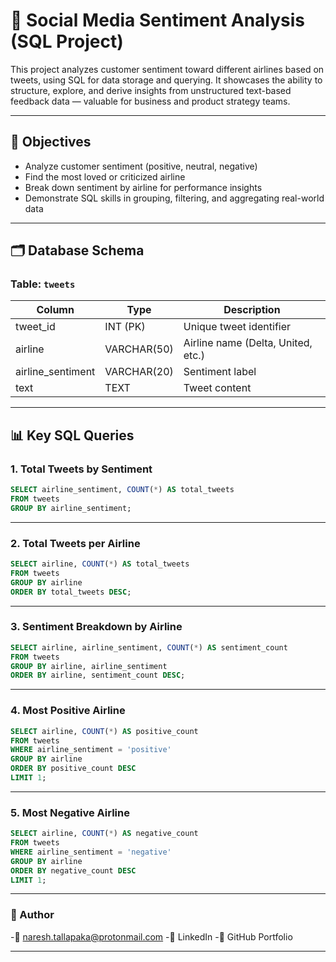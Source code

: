 # 💬 Social Media Sentiment Analysis (SQL Project)

This project analyzes customer sentiment toward different airlines based on tweets, using SQL for data storage and querying. It showcases the ability to structure, explore, and derive insights from unstructured text-based feedback data — valuable for business and product strategy teams.

---

## 📌 Objectives

- Analyze customer sentiment (positive, neutral, negative)
- Find the most loved or criticized airline
- Break down sentiment by airline for performance insights
- Demonstrate SQL skills in grouping, filtering, and aggregating real-world data

---

## 🗂️ Database Schema

### Table: `tweets`

| Column            | Type           | Description                         |
|------------------|----------------|-------------------------------------|
| tweet_id         | INT (PK)       | Unique tweet identifier             |
| airline          | VARCHAR(50)    | Airline name (Delta, United, etc.) |
| airline_sentiment| VARCHAR(20)    | Sentiment label                     |
| text             | TEXT           | Tweet content                       |

---

## 📊 Key SQL Queries

### 1. Total Tweets by Sentiment
```sql
SELECT airline_sentiment, COUNT(*) AS total_tweets
FROM tweets
GROUP BY airline_sentiment;
```
---
### 2. Total Tweets per Airline
```sql
SELECT airline, COUNT(*) AS total_tweets
FROM tweets
GROUP BY airline
ORDER BY total_tweets DESC;

```
---
### 3. Sentiment Breakdown by Airline
```sql
SELECT airline, airline_sentiment, COUNT(*) AS sentiment_count
FROM tweets
GROUP BY airline, airline_sentiment
ORDER BY airline, sentiment_count DESC;

```
---
### 4. Most Positive Airline
```sql
SELECT airline, COUNT(*) AS positive_count
FROM tweets
WHERE airline_sentiment = 'positive'
GROUP BY airline
ORDER BY positive_count DESC
LIMIT 1;

```
---
### 5. Most Negative Airline
```sql
SELECT airline, COUNT(*) AS negative_count
FROM tweets
WHERE airline_sentiment = 'negative'
GROUP BY airline
ORDER BY negative_count DESC
LIMIT 1;

```
---

### 🔗 Author
-📧 naresh.tallapaka@protonmail.com
-🔗 LinkedIn
-🔗 GitHub Portfolio

---